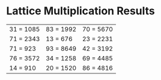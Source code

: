 # Lattice Multiplication Results

|   |   |   |
|---|---|---|
| 31 = 1085 | 83 = 1992 | 70 = 5670 |
| 71 = 2343 | 13 = 676 | 23 = 2231 |
| 71 = 923 | 93 = 8649 | 42 = 3192 |
| 76 = 3572 | 34 = 1258 | 69 = 4485 |
| 14 = 910 | 20 = 1520 | 86 = 4816 |
